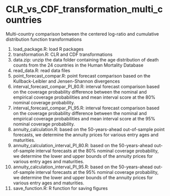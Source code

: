 # CLR_vs_CDF_transformation_multi_countries
Multi-country comparison between the centered log-ratio and cumulative distribution function transformations

1. load_package.R: load R packages
2. transformation.R: CLR and CDF transformations
3. data.zip: unzip the data folder containing the age distribution of death counts from the 24 countries in the Human Mortality Database
4. read_data.R: read data files
5. point_forecast_compar.R: point forecast comparison based on the Kullback-Leibler and Jensen-Shannon divergences
6. interval_forecast_compar_PI_80.R: interval forecast comparison based on the coverage probability difference between the nominal and empirical coverage probabilities and mean interval score at the 80% nominal coverage probability.
7. interval_forecast_compar_PI_95.R: interval forecast comparison based on the coverage probability difference between the nominal and empirical coverage probabilities and mean interval score at the 95% nominal coverage probability.
8. annuity_calculation.R: based on the 50-years-ahead out-of-sample point forecasts, we determine the annuity prices for various entry ages and maturities.
9. annuity_calculation_interval_PI_80.R: based on the 50-years-ahead out-of-sample interval forecasts at the 80% nominal coverage probability, we determine the lower and upper bounds of the annuity prices for various entry ages and maturities.
10. annuity_calculation_interval_PI_95.R: based on the 50-years-ahead out-of-sample interval forecasts at the 95% nominal coverage probability, we determine the lower and upper bounds of the annuity prices for various entry ages and maturities.
11. save_function.R: R function for saving figures
